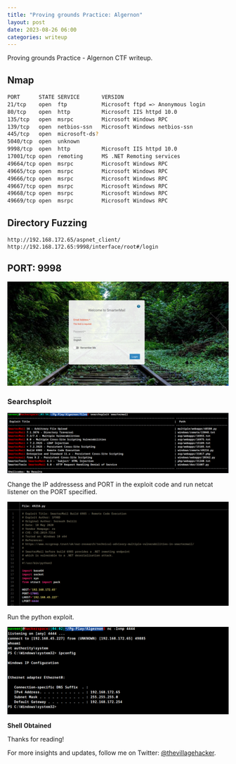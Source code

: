 ```yaml
---
title: "Proving grounds Practice: Algernon"
layout: post
date: 2023-08-26 06:00
categories: writeup
---
```


Proving grounds Practice - Algernon CTF writeup.

## Nmap

```sh
PORT      STATE SERVICE       VERSION
21/tcp    open  ftp           Microsoft ftpd => Anonymous login
80/tcp    open  http          Microsoft IIS httpd 10.0
135/tcp   open  msrpc         Microsoft Windows RPC
139/tcp   open  netbios-ssn   Microsoft Windows netbios-ssn
445/tcp   open  microsoft-ds?
5040/tcp  open  unknown
9998/tcp  open  http          Microsoft IIS httpd 10.0
17001/tcp open  remoting      MS .NET Remoting services
49664/tcp open  msrpc         Microsoft Windows RPC
49665/tcp open  msrpc         Microsoft Windows RPC
49666/tcp open  msrpc         Microsoft Windows RPC
49667/tcp open  msrpc         Microsoft Windows RPC
49668/tcp open  msrpc         Microsoft Windows RPC
49669/tcp open  msrpc         Microsoft Windows RPC
```

## Directory Fuzzing

```text
http://192.168.172.65/aspnet_client/
http://192.168.172.65:9998/interface/root#/login
```

## PORT: 9998

![img](/assets/images/CTF/Proving_Grounds/Algernon/9998.png)

### Searchsploit

![img](/assets/images/CTF/Proving_Grounds/Algernon/searchsploit.png)

Change the IP addressess and PORT in the exploit code and run netcat listener on the PORT specified.

![img](/assets/images/CTF/Proving_Grounds/Algernon/exploit.png)

Run the python exploit.

![img](/assets/images/CTF/Proving_Grounds/Algernon/shell.png)

**Shell Obtained**

Thanks for reading!

For more insights and updates, follow me on Twitter: [@thevillagehacker](https://twitter.com/thevillagehackr).